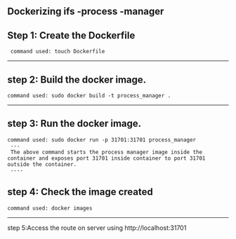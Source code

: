 ## Dockerizing ifs -process -manager
 Step 1: Create the Dockerfile 
  --- 
     command used: touch Dockerfile
   ---- 
 step 2: Build the docker image.
   ---
    command used: sudo docker build -t process_manager .
   ---
   step 3: Run the docker image.
   ----
    command used: sudo docker run -p 31701:31701 process_manager
     ---
     The above command starts the process manager image inside the container and exposes port 31701 inside container to port 31701 outside the container.
     ----

   step 4: Check the image created 
   ---
    command used: docker images
   ---
 step 5:Access the route on server using http://localhost:31701


